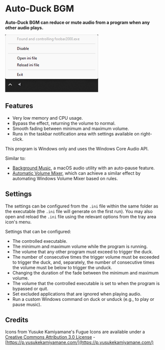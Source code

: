 # Auto-Duck BGM

**Auto-Duck BGM can reduce or mute audio from a program when any other audio plays.**

![Screenshot](doc/screenshot.png)

## Features

- Very low memory and CPU usage.
- Bypass the effect, returning the volume to normal.
- Smooth fading between minimum and maximum volume.
- Runs in the taskbar notification area with settings available on right-click.

This program is Windows only and uses the Windows Core Audio API.

Similar to:

- [Background Music](https://github.com/kyleneideck/BackgroundMusic), a macOS audio utility with an auto-pause feature.
- [Automatic Volume Mixer](https://github.com/Klocman/Automatic-Volume-Mixer), which can achieve a similar effect by automating Windows Volume Mixer based on rules.

## Settings

The settings can be configured from the `.ini` file within the same folder as the executable (the `.ini` file will generate on the first run). You may also open and reload the `.ini` file using the relevant options from the tray area icon's menu.

Settings that can be configured:

- The controlled executable.
- The minimum and maximum volume while the program is running.
- The volume that any other program must exceed to trigger the duck.
- The number of consecutive times the trigger volume must be exceeded to trigger the duck, and, separately, the number of consecutive times the volume must be below to trigger the unduck.
- Changing the duration of the fade between the minimum and maximum volume.
- The volume that the controlled executable is set to when the program is bypassed or quit.
- Set excluded applications that are ignored when playing audio.
- Run a custom Windows command on duck or unduck (e.g., to play or pause music).

## Credits

Icons from Yusuke Kamiyamane's Fugue Icons are available under a [Creative Commons Attribution 3.0 License](http://creativecommons.org/licenses/by/3.0/) - [https://p.yusukekamiyamane.com/](https://p.yusukekamiyamane.com/)
